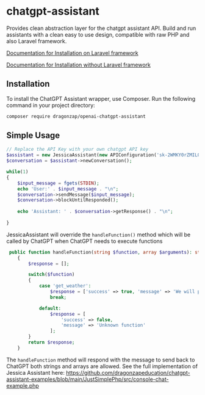 # chatgpt-assistant
Provides clean abstraction layer for the chatgpt assistant API. Build and run assistants with a clean easy to use design, compatible with raw PHP and also Laravel framework.

[Documentation for Installation on Laravel framework](https://github.com/dragonzapeducation/chatgpt-assistant-examples/tree/main/laravel9-app)

[Documentation for Installation without Laravel framework](https://github.com/dragonzapeducation/chatgpt-assistant-examples/tree/main/JustSimplePhp)

## Installation

To install the ChatGPT Assistant wrapper, use Composer. Run the following command in your project directory:

```bash
composer require dragonzap/openai-chatgpt-assistant
```

## Simple Usage

```php
// Replace the API Key with your own chatgpt API key
$assistant = new JessicaAssistant(new APIConfiguration('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'));
$conversation = $assistant->newConversation();

while(1)
{
    $input_message = fgets(STDIN);
    echo 'User:' . $input_message . "\n";
    $conversation->sendMessage($input_message);
    $conversation->blockUntilResponded();
    
    echo 'Assistant: ' . $conversation->getResponse() . "\n";
    
}
```

JessicaAssistant will override the `handleFunction()` method which will be called by ChatGPT when ChatGPT needs to execute functions
```php
 public function handleFunction(string $function, array $arguments): string|array
    {
        $response = [];

        switch($function)
        {
            case 'get_weather':
                $response = ['success' => true, 'message' => 'We will pretend its a sunny day where ever you live'];
                break;

            default:
                $response = [
                    'success' => false,
                    'message' => 'Unknown function'
                ];
        }
        return $response;
    }

```
The `handleFunction` method will respond with the message to send back to ChatGPT both strings and arrays are allowed.
See the full implementation of Jessica Assistant here: https://github.com/dragonzapeducation/chatgpt-assistant-examples/blob/main/JustSimplePhp/src/console-chat-example.php

